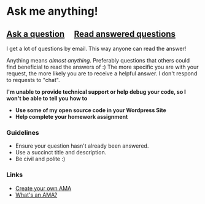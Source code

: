 # Ask me anything!

## [Ask a question](../../issues/new) &nbsp;&nbsp;&nbsp; [Read answered questions](../../issues?q=is%3Aclosed+label%3A"good+question"+)

I get a lot of questions by email. This way anyone can read the answer!

Anything means *almost anything*. Preferably questions that others could find beneficial to read the answers of  :)
The more specific you are with your request, the more likely you are to receive a helpful answer. I don't respond to requests to "chat".

**I'm unable to provide technical support or help debug your code, so I won't be able to tell you how to**
- **Use some of my open source code in your Wordpress Site**
- **Help complete your homework assignment**

### Guidelines

- Ensure your question hasn't already been answered.
- Use a succinct title and description.
- Be civil and polite :)

### Links

- [Create your own AMA](https://github.com/sindresorhus/amas/blob/master/create-ama.md)
- [What's an AMA?](https://en.wikipedia.org/wiki/Reddit#IAmA_and_AMA)
